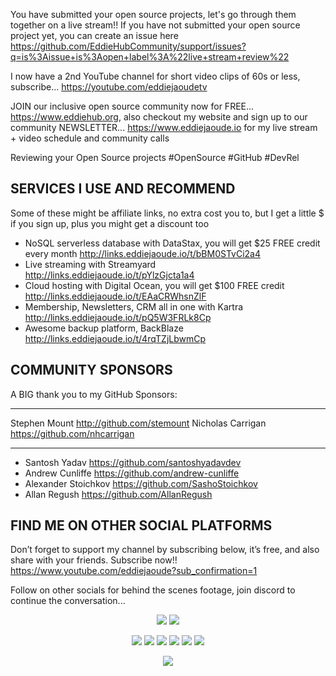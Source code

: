 You have submitted your open source projects, let's go through them together on a live stream!! If you have not submitted your open source project yet, you can create an issue here https://github.com/EddieHubCommunity/support/issues?q=is%3Aissue+is%3Aopen+label%3A%22live+stream+review%22

I now have a 2nd YouTube channel for short video clips of 60s or less, subscribe...
https://youtube.com/eddiejaoudetv

JOIN our inclusive open source community now for FREE... https://www.eddiehub.org, also checkout my website and sign up to our community NEWSLETTER... https://www.eddiejaoude.io for my live stream + video schedule and community calls

Reviewing your Open Source projects #OpenSource #GitHub #DevRel

## SERVICES I USE AND RECOMMEND

Some of these might be affiliate links, no extra cost you to, but I get a little $ if you sign up, plus you might get a discount too

- NoSQL serverless database with DataStax, you will get $25 FREE credit every month http://links.eddiejaoude.io/t/bBM0STvCi2a4
- Live streaming with Streamyard http://links.eddiejaoude.io/t/pYlzGjcta1a4
- Cloud hosting with Digital Ocean, you will get $100 FREE credit http://links.eddiejaoude.io/t/EAaCRWhsnZlF
- Membership, Newsletters, CRM all in one with Kartra http://links.eddiejaoude.io/t/pQ5W3FRLk8Cp
- Awesome backup platform, BackBlaze http://links.eddiejaoude.io/t/4rqTZjLbwmCp

## COMMUNITY SPONSORS

A BIG thank you to my GitHub Sponsors:
***
Stephen Mount http://github.com/stemount
Nicholas Carrigan https://github.com/nhcarrigan
***

- Santosh Yadav https://github.com/santoshyadavdev
- Andrew Cunliffe https://github.com/andrew-cunliffe
- Alexander Stoichkov https://github.com/SashoStoichkov
- Allan Regush https://github.com/AllanRegush

## FIND ME ON OTHER SOCIAL PLATFORMS

Don’t forget to support my channel by subscribing below, it’s free, and also share with your friends. Subscribe now!!
https://www.youtube.com/eddiejaoude?sub_confirmation=1

Follow on other socials for behind the scenes footage, join discord to continue the conversation...
[<center> <img src="https://img.shields.io/badge/eddie jaoude-%ff77ff.svg?&style=for-the-badge&logo=Portfolio&logoColor=white" />](http://eddiejaoude.io/) <img src = "https://kartrausers.s3.amazonaws.com/eddiejaoude/17368350_60356e7b6046f_Chibi_copy.png"/> </cneter>

[<img src="https://img.shields.io/badge/eddie jaoude-%230077B5.svg?&style=for-the-badge&logo=linkedin&logoColor=white" />](https://www.linkedin.com/in/eddiejaoude)
[<img src = "https://img.shields.io/badge/eddiejaoude-%1e1c0d.svg?&style=for-the-badge&logo=github&logoColor=white&color=1e1c0d">](https://github.com/eddiejaoude) [<img src = "https://img.shields.io/badge/eddiejaoude-%c8241b.svg?&style=for-the-badge&logo=youtube&logoColor=white&color=c8241b">](http://youtube.com/eddiejaoude)
[<img src = "https://img.shields.io/badge/eddiejaoude-%2320A1F1.svg?&style=for-the-badge&logo=twitter&logoColor=white">](https://twitter.com/eddiejaoude)
[<img src = "https://img.shields.io/badge/eddiejaoude-%181717.svg?&style=for-the-badge&logo=instagram&logoColor=white&color=E4405F">](https://www.instagram.com/eddiejaoude/) [<img src = "https://img.shields.io/badge/eddie jaoude-Community-%181717.svg?&style=for-the-badge&logo=github&logoColor=white&color=862d23">](http://github.com/EddieHubCommunity)

[<center><img src = "https://img.shields.io/badge/eddie jaoude-discord Invite-%181717.svg?&style=for-the-badge&logo=discord&logoColor=white&color=4b6375">](https://discord.com/invite/jZQs6Wu) </center>
